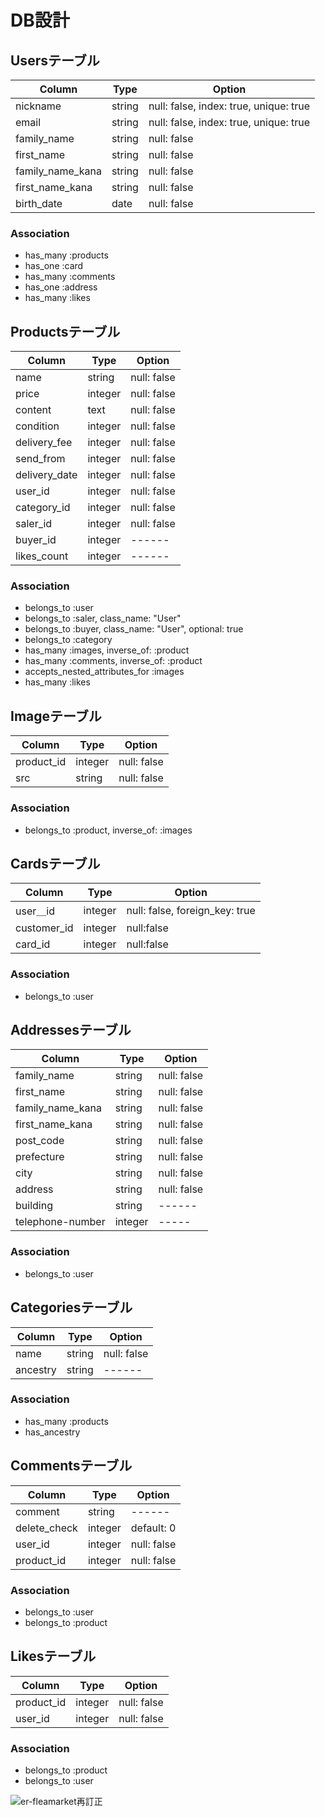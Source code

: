 # DB設計

## Usersテーブル

|Column|Type|Option|
|------|----|------|
|nickname|string|null: false, index: true, unique: true|
|email|string|null: false, index: true, unique: true|
|family_name|string|null: false|
|first_name|string|null: false|
|family_name_kana|string|null: false|
|first_name_kana|string|null: false|
|birth_date|date|null: false|

### Association
- has_many :products
- has_one :card
- has_many :comments
- has_one :address
- has_many :likes


## Productsテーブル
|Column|Type|Option|
|------|----|------|
|name|string|null: false|
|price|integer|null: false|
|content|text|null: false|
|condition|integer|null: false|
|delivery_fee|integer|null: false|
|send_from|integer|null: false|
|delivery_date|integer|null: false|
|user_id|integer|null: false|
|category_id|integer|null: false|
|saler_id|integer|null: false|
|buyer_id|integer|------|
|likes_count|integer|------|

### Association
- belongs_to :user
- belongs_to :saler, class_name: "User"
- belongs_to :buyer, class_name: "User", optional: true
- belongs_to :category
- has_many :images, inverse_of: :product
- has_many :comments, inverse_of: :product
- accepts_nested_attributes_for :images
- has_many :likes


## Imageテーブル
|Column|Type|Option|
|------|----|------|
|product_id|integer|null: false|
|src|string|null: false|

### Association
- belongs_to :product, inverse_of: :images


## Cardsテーブル
|Column|Type|Option|
|------|----|------|
|user＿id|integer|null: false, foreign_key: true|
|customer_id|integer|null:false|
|card_id|integer|null:false|

### Association
- belongs_to :user


## Addressesテーブル
|Column|Type|Option|
|------|----|------|
|family_name|string|null: false|
|first_name|string|null: false|
|family_name_kana|string|null: false|
|first_name_kana|string|null: false|
|post_code|string|null: false|
|prefecture|string|null: false|
|city|string|null: false|
|address|string|null: false|
|building|string|------|
|telephone-number|integer|-----|

### Association
- belongs_to :user


## Categoriesテーブル
|Column|Type|Option|
|------|----|------|
|name|string|null: false|
|ancestry|string|------|

### Association
- has_many :products
- has_ancestry

## Commentsテーブル
|Column|Type|Option|
|------|----|------|
|comment|string|------|
|delete_check|integer|default: 0|
|user_id|integer|null: false|
|product_id|integer|null: false|

### Association
- belongs_to :user
- belongs_to :product


## Likesテーブル
|Column|Type|Option|
|------|----|------|
|product_id|integer|null: false|
|user_id|integer|null: false|

### Association
- belongs_to :product
- belongs_to :user


![er-fleamarket再訂正](https://user-images.githubusercontent.com/67687475/89699136-ec6e6600-d95f-11ea-8636-dfcc00853450.jpg)
